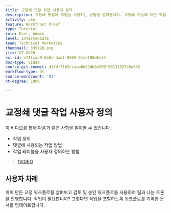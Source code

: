 ```yaml
---
title: 교정쇄 댓글 작업 사용자 정의
description: 교정쇄 댓글에 작업을 사용하는 방법을 알아봅니다. 교정쇄 기능에 대한 작업 레이블을 설정하고 사용자 정의하는 방법을 알아봅니다.
activity: use
feature: Workfront Proof
type: Tutorial
role: User, Admin
level: Intermediate
team: Technical Marketing
thumbnail: 335128.png
jira: KT-8828
exl-id: e71fcad9-bb8a-4adf-8469-51ce190d6c54
doc-type: video
source-git-commit: d17df7162ccaab6b62db34209f50131927c0a532
workflow-type: ht
source-wordcount: '93'
ht-degree: 100%

---
```


# 교정쇄 댓글 작업 사용자 정의

이 비디오를 통해 다음과 같은 사항을 알아볼 수 있습니다.

* 작업 정의
* 댓글에 사용되는 작업 방법
* 작업 레이블을 사용자 정의하는 방법

>[!VIDEO](https://video.tv.adobe.com/v/3432941/?quality=12&learn=on&enablevpops&captions=kor)

## 사용자 차례

이미 만든 교정 워크플로를 살펴보고 검토 및 승인 워크플로를 사용하여 팀과 나눈 토론을 반영합니다. 작업이 필요합니까? 그렇다면 작업을 포함하도록 워크플로를 기록한 문서를 업데이트합니다.

